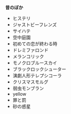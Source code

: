 **昔のぼか**

- ヒステリ
- ジャストビーフレンズ
- サイハテ
- 空中庭園
- 初めての恋が終わる時
- ドレミファロンド
- メランコリック
- モノクロブルースカイ
- ブラックロックシューター
- 演劇人形テレプシコーラ
- クリスマスモルグ
- 弱虫モンブラン
- yellow
- 罪と罰
- 砂の惑星